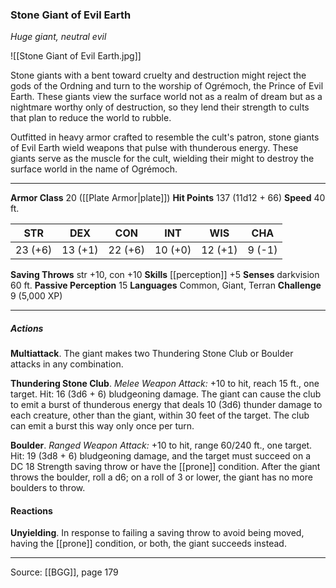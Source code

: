 ### Stone Giant of Evil Earth
_Huge giant, neutral evil_

![[Stone Giant of Evil Earth.jpg]]

Stone giants with a bent toward cruelty and destruction might reject the gods of the Ordning and turn to the worship of Ogrémoch, the Prince of Evil Earth. These giants view the surface world not as a realm of dream but as a nightmare worthy only of destruction, so they lend their strength to cults that plan to reduce the world to rubble.

Outfitted in heavy armor crafted to resemble the cult's patron, stone giants of Evil Earth wield weapons that pulse with thunderous energy. These giants serve as the muscle for the cult, wielding their might to destroy the surface world in the name of Ogrémoch.




---

**Armor Class** 20 ([[Plate Armor|plate]])
**Hit Points** 137 (11d12 + 66)
**Speed** 40 ft.

| STR     | DEX     | CON     | INT     | WIS     | CHA     |
|---------|---------|---------|---------|---------|---------|
| 23 (+6) | 13 (+1) | 22 (+6) | 10 (+0) | 12 (+1) | 9 (-1) |

**Saving Throws** str +10, con +10
**Skills** [[perception]] +5
**Senses** darkvision 60 ft.
**Passive Perception** 15
**Languages** Common, Giant, Terran
**Challenge** 9 (5,000 XP)

---

##### Actions
**Multiattack**. The giant makes two Thundering Stone Club or Boulder attacks in any combination.

**Thundering Stone Club**. _Melee Weapon Attack:_ +10 to hit, reach 15 ft., one target. Hit: 16 (3d6 + 6) bludgeoning damage. The giant can cause the club to emit a burst of thunderous energy that deals 10 (3d6) thunder damage to each creature, other than the giant, within 30 feet of the target. The club can emit a burst this way only once per turn.

**Boulder**. _Ranged Weapon Attack:_ +10 to hit, range 60/240 ft., one target. Hit: 19 (3d8 + 6) bludgeoning damage, and the target must succeed on a DC 18 Strength saving throw or have the [[prone]] condition. After the giant throws the boulder, roll a d6; on a roll of 3 or lower, the giant has no more boulders to throw.

#### Reactions
**Unyielding**. In response to failing a saving throw to avoid being moved, having the [[prone]] condition, or both, the giant succeeds instead.


---

Source: [[BGG]], page 179